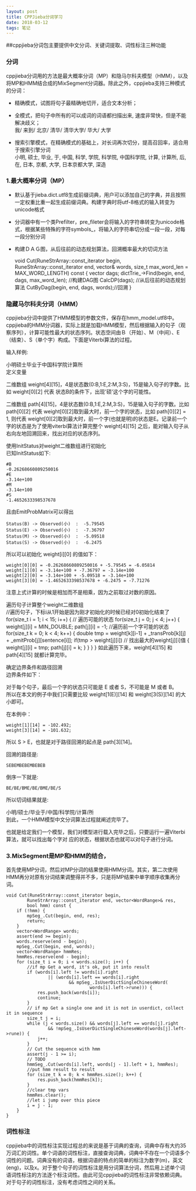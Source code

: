 ```yaml
---
layout: post
title: CPPJieba分词学习
date: 2018-03-12
tags: 笔记    
---
```


##cppjieba分词包主要提供中文分词、关键词提取、词性标注三种功能

### 分词

cppjieba分词用的方法是最大概率分词（MP）和隐马尔科夫模型（HMM），以及将MP和HMM结合成的MixSegment分词器。除此之外，cppjieba支持三种模式的分词：

* 精确模式，试图将句子最精确地切开，适合文本分析；  
* 全模式，把句子中所有的可以成词的词语都扫描出来, 速度非常快，但是不能解决歧义；  
    我/ 来到/ 北京/ 清华/ 清华大学/ 华大/ 大学

* 搜索引擎模式，在精确模式的基础上，对长词再次切分，提高召回率，适合用于搜索引擎分词  
    小明, 硕士, 毕业, 于, 中国, 科学, 学院, 科学院, 中国科学院, 计算, 计算所, 后, 在, 日本, 京都, 大学, 日本京都大学, 深造

### 1.最大概率分词（MP）

* 默认基于jieba.dict.utf8生成前缀词典，用户可以添加自己的字典，并且按照一定权重比重一起生成前缀词典。构建字典时将utf-8格式的输入转变为unicode格式
* 分词器中有一个类Prefilter，pre_fileter会将输入的字符串转变为unicode格式，根据某些特殊的字符symbols_，将输入的字符串切分成一段一段，对每一段分别分词
* 构建ＤＡＧ图，从后往前的动态规划算法，回溯概率最大的切词方法


     void Cut(RuneStrArray::const_iterator begin,
            RuneStrArray::const_iterator end, vector<WordRange>& words,
            size_t max_word_len = MAX_WORD_LENGTH) const {
        vector<Dag> dags;
        dictTrie_->Find(begin, end, dags, max_word_len);  //构建DAG图
        CalcDP(dags);  //从后往前的动态规划算法
        CutByDag(begin, end, dags, words);//回溯
    }

### 隐藏马尔科夫分词（HMM）

cppjieba分词中提供了HMM模型的参数文件，保存在hmm_model.utf8中。cppjieba的HMM分词器，实际上就是加载HMM模型，然后根据输入的句子（观察序列），计算可能性最大的状态序列。状态空间由Ｂ（开始）、M（中间）、E（结束）、S（单个字）构成。下面是Viterbi算法的过程。  

输入样例:  

小明硕士毕业于中国科学院计算所  
定义变量  

二维数组 weight[4][15]，4是状态数(0:B,1:E,2:M,3:S)，15是输入句子的字数。比如 weight[0][2] 代表 状态B的条件下，出现'硕'这个字的可能性。  

二维数组 path[4][15]，4是状态数(0:B,1:E,2:M,3:S)，15是输入句子的字数。比如 path[0][2] 代表 weight[0][2]取到最大时，前一个字的状态，比如 path[0][2] = 1, 则代表 weight[0][2]取到最大时，前一个字(也就是明)的状态是E。记录前一个字的状态是为了使用viterbi算法计算完整个 weight[4][15] 之后，能对输入句子从右向左地回溯回来，找出对应的状态序列。

使用InitStatus对weight二维数组进行初始化  
已知InitStatus如下:  

    #B  
    -0.26268660809250016  
    #E  
    -3.14e+100  
    #M  
    -3.14e+100  
    #S  
    -1.4652633398537678  
且由EmitProbMatrix可以得出  

    Status(B) -> Observed(小)  :  -5.79545  
    Status(E) -> Observed(小)  :  -7.36797  
    Status(M) -> Observed(小)  :  -5.09518  
    Status(S) -> Observed(小)  :  -6.2475  
所以可以初始化 weight[i][0] 的值如下：  

    weight[0][0] = -0.26268660809250016 + -5.79545 = -6.05814  
    weight[1][0] = -3.14e+100 + -7.36797 = -3.14e+100  
    weight[2][0] = -3.14e+100 + -5.09518 = -3.14e+100  
    weight[3][0] = -1.4652633398537678 + -6.2475 = -7.71276  
注意上式计算的时候是相加而不是相乘，因为之前取过对数的原因。  

遍历句子计算整个weight二维数组  
//遍历句子，下标i从1开始是因为刚才初始化的时候已经对0初始化结束了  
    for(size_t i = 1; i < 15; i++)
    {
        // 遍历可能的状态
        for(size_t j = 0; j < 4; j++) 
        {
            weight[j][i] = MIN_DOUBLE;
            path[j][i] = -1;
            //遍历前一个字可能的状态
            for(size_t k = 0; k < 4; k++)
            {
                double tmp = weight[k][i-1] + _transProb[k][j] + _emitProb[j][sentence[i]];
                if(tmp > weight[j][i]) // 找出最大的weight[j][i]值
                {
                    weight[j][i] = tmp;
                    path[j][i] = k;
                }
            }
        }
    }
如此遍历下来，weight[4][15] 和 path[4][15] 就都计算完毕。  

确定边界条件和路径回溯  
边界条件如下：  

对于每个句子，最后一个字的状态只可能是 E 或者 S，不可能是 M 或者 B。  
所以在本文的例子中我们只需要比较 weight[1(E)][14] 和 weight[3(S)][14] 的大小即可。  

在本例中：  

    weight[1][14] = -102.492;
    weight[3][14] = -101.632;
所以 S > E，也就是对于路径回溯的起点是 path[3][14]。  

回溯的路径是:  

    SEBEMBEBEMBEBEB  
倒序一下就是:  

    BE/BE/BME/BE/BME/BE/S
所以切词结果就是:  

小明/硕士/毕业于/中国/科学院/计算/所  
到此，一个HMM模型中文分词算法过程就阐述完毕了。  

也就是给定我们一个模型，我们对模型进行载入完毕之后，只要运行一遍Viterbi算法，就可以找出每个字对  应的状态，根据状态也就可以对句子进行分词。  

### 3.MixSegment是MP和HMM的结合，

首先使用MP分词，然后对MP分词的结果使用HMM分词。其实，第二次使用HMM再分对原有分词结果调整得并不多，只是将MP结果中单字顺序收集再分词。
    
    void Cut(RuneStrArray::const_iterator begin,
            RuneStrArray::const_iterator end, vector<WordRange>& res,
            bool hmm) const {
        if (!hmm) {
            mpSeg_.Cut(begin, end, res);
            return;
        }
        vector<WordRange> words;
        assert(end >= begin);
        words.reserve(end - begin);
        mpSeg_.Cut(begin, end, words);
        vector<WordRange> hmmRes;
        hmmRes.reserve(end - begin);
        for (size_t i = 0; i < words.size(); i++) {
            //if mp Get a word, it's ok, put it into result
            if (words[i].left != words[i].right
                    || (words[i].left == words[i].right
                            && mpSeg_.IsUserDictSingleChineseWord(
                                    words[i].left->rune))) {
                res.push_back(words[i]);
                continue;
            }
            // if mp Get a single one and it is not in userdict, collect it in sequence
            size_t j = i;
            while (j < words.size() && words[j].left == words[j].right
                    && !mpSeg_.IsUserDictSingleChineseWord(words[j].left->rune)) {
                j++;
            }
            // Cut the sequence with hmm
            assert(j - 1 >= i);
            // TODO
            hmmSeg_.Cut(words[i].left, words[j - 1].left + 1, hmmRes);
            //put hmm result to result
            for (size_t k = 0; k < hmmRes.size(); k++) {
                res.push_back(hmmRes[k]);
            }
            //clear tmp vars
            hmmRes.clear();
            //let i jump over this piece
            i = j - 1;
        }
    }

### 词性标注

cppjieba中的词性标注实现过程总的来说是基于词典的查询，词典中存有大约35万词汇的词性。单个词语的词性标注，直接查询词典，词典中不存在一个词语多个词性的问题。词典没有的词语，根据词语的特点的简单的标注为数字(m)，英文(eng)，以及x。对于整个句子的词性标注是用分词算法分词，然后用上述单个词语词性标注的方法逐个标注词性。由此可见cppjieba的词性标注非常依赖词典。对于句子的词性标注，没有考虑词性之间的关系。

 




